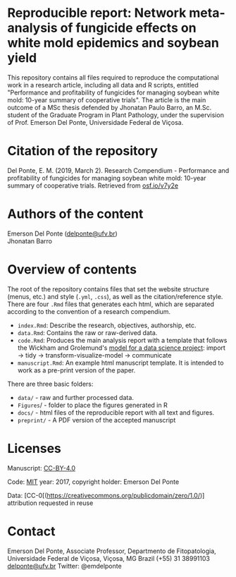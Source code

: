 # Reproducible report: Network meta-analysis of fungicide effects on white mold epidemics and soybean yield

This repository contains all files required to reproduce the computational work in a research article, including all data and R scripts, entitled "Performance and profitability of fungicides for managing soybean white mold: 10-year summary of cooperative trials". The article is the main outcome of a MSc thesis defended by Jhonatan Paulo Barro, an M.Sc. student of the Graduate Program in Plant Pathology, under the supervision of Prof. Emerson Del Ponte, Universidade Federal de Viçosa.

# Citation of the repository

Del Ponte, E. M. (2019, March 2). Research Compendium - Performance and profitability of fungicides for managing soybean white mold: 10-year summary of cooperative trials. Retrieved from [osf.io/v7y2e](http://osf.io/v7y2e)


# Authors of the content

Emerson Del Ponte (delponte@ufv.br)  
Jhonatan Barro 

# Overview of contents

The root of the repository contains files that set the website structure (menus, etc.) and style  (`.yml`, `.css`), as well as the citation/reference style. There are four `.Rmd` files that generates each html, which are separated according to the convention of a research compendium.

- `index.Rmd`: Describe the research, objectives, authorship, etc.
- `data.Rmd`: Contains the raw or raw-derived data.
- `code.Rmd`: Produces the main analysis report with a template that follows the Wickham and Grolemund's [model for a data science project](http://r4ds.had.co.nz/introduction.html):  import -> tidy -> transform-visualize-model -> communicate 
- `manuscript.Rmd`: An example html manuscript template. It is intended to work as a pre-print version of the paper. 

There are three basic folders:

- `data/` - raw and further processed data.
- `Figures`/ - folder to place the figures generated in R
- `docs/` - html files of the reproducible report with all text and figures.
- `preprint/` - A PDF version of the accepted manuscript


# Licenses

Manuscript: [CC-BY-4.0](https://creativecommons.org/licenses/by/4.0/)

Code: [MIT](https://opensource.org/licenses/MIT) year: 2017, copyright holder: Emerson Del Ponte

Data: [CC-0[(https://creativecommons.org/publicdomain/zero/1.0/)] attribution requested in reuse

# Contact

Emerson Del Ponte, Associate Professor, Departmento de Fitopatologia, Universidade Federal de Viçosa, Viçosa, MG Brazil
(+55) 31 38991103 
delponte@ufv.br
Twitter: @emdelponte

